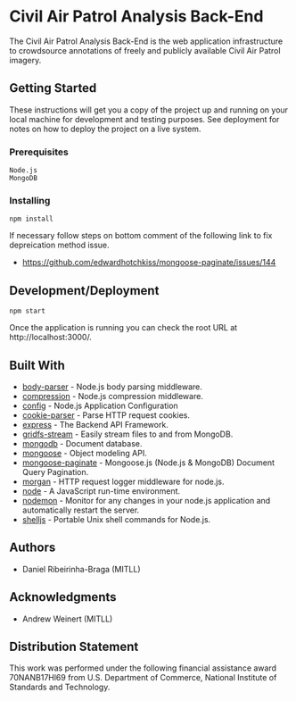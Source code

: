 # Civil Air Patrol Analysis Back-End

The Civil Air Patrol Analysis Back-End is the web application infrastructure to crowdsource annotations of freely and publicly available Civil Air Patrol imagery.

## Getting Started

These instructions will get you a copy of the project up and running on your local machine for development and testing purposes. See deployment for notes on how to deploy the project on a live system.

### Prerequisites

```
Node.js
MongoDB
```

### Installing 

```
npm install
```

If necessary follow steps on bottom comment of the following link to fix depreication method issue.
* https://github.com/edwardhotchkiss/mongoose-paginate/issues/144

## Development/Deployment

```
npm start
```

Once the application is running you can check the root URL at http://localhost:3000/.

## Built With
* [body-parser](https://github.com/expressjs/body-parser) - Node.js body parsing middleware.
* [compression](https://github.com/expressjs/compression) - Node.js compression middleware.
* [config](https://github.com/lorenwest/node-config) - Node.js Application Configuration
* [cookie-parser](https://github.com/expressjs/cookie-parser) - Parse HTTP request cookies.
* [express](http://expressjs.com/) - The Backend API Framework.
* [gridfs-stream](https://github.com/aheckmann/gridfs-stream) - Easily stream files to and from MongoDB.
* [mongodb](https://www.mongodb.com/) - Document database.
* [mongoose](http://mongoosejs.com/) - Object modeling API.
* [mongoose-paginate](https://github.com/edwardhotchkiss/mongoose-paginate) - Mongoose.js (Node.js & MongoDB) Document Query Pagination.
* [morgan](https://github.com/expressjs/morgan) - HTTP request logger middleware for node.js.
* [node](https://github.com/nodejs/node) - A JavaScript run-time environment.
* [nodemon](https://github.com/remy/nodemon) - Monitor for any changes in your node.js application and automatically restart the server.
* [shelljs](https://github.com/shelljs/shelljs) - Portable Unix shell commands for Node.js.


## Authors
* Daniel Ribeirinha-Braga (MITLL)

## Acknowledgments
* Andrew Weinert  (MITLL)

## Distribution Statement
This work was performed under the following financial assistance award 70NANB17Hl69 from U.S. Department of Commerce, National Institute of Standards and Technology.
